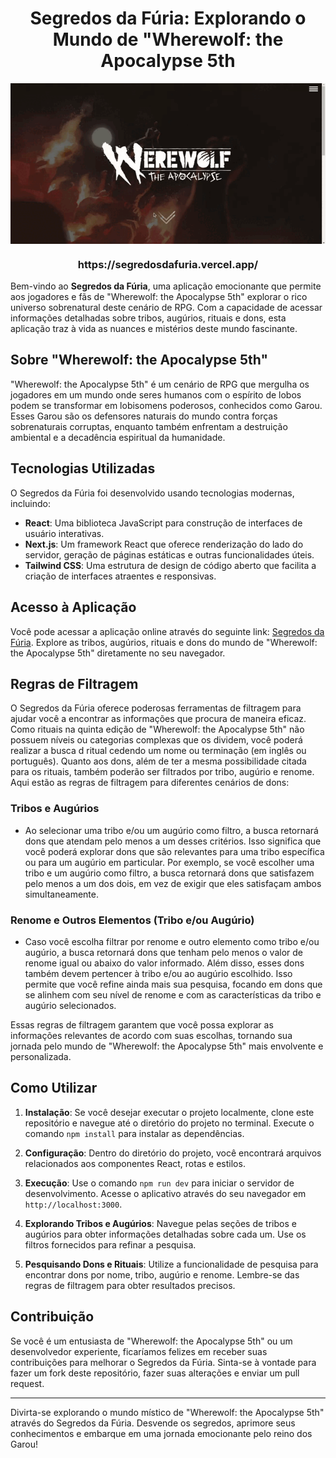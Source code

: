 <h1 align="center">Segredos da Fúria: Explorando o Mundo de "Wherewolf: the Apocalypse 5th</h1>

<div align="center">
  <img align="center" src="./public/images/presentation.gif" alt= "funcionalidade em execução" />
</div>

<h3 align="center">https://segredosdafuria.vercel.app/</h3>

Bem-vindo ao **Segredos da Fúria**, uma aplicação emocionante que permite aos jogadores e fãs de "Wherewolf: the Apocalypse 5th" explorar o rico universo sobrenatural deste cenário de RPG. Com a capacidade de acessar informações detalhadas sobre tribos, augúrios, rituais e dons, esta aplicação traz à vida as nuances e mistérios deste mundo fascinante.

## Sobre "Wherewolf: the Apocalypse 5th"

"Wherewolf: the Apocalypse 5th" é um cenário de RPG que mergulha os jogadores em um mundo onde seres humanos com o espírito de lobos podem se transformar em lobisomens poderosos, conhecidos como Garou. Esses Garou são os defensores naturais do mundo contra forças sobrenaturais corruptas, enquanto também enfrentam a destruição ambiental e a decadência espiritual da humanidade.

## Tecnologias Utilizadas

O Segredos da Fúria foi desenvolvido usando tecnologias modernas, incluindo:

- **React**: Uma biblioteca JavaScript para construção de interfaces de usuário interativas.
- **Next.js**: Um framework React que oferece renderização do lado do servidor, geração de páginas estáticas e outras funcionalidades úteis.
- **Tailwind CSS**: Uma estrutura de design de código aberto que facilita a criação de interfaces atraentes e responsivas.

## Acesso à Aplicação

Você pode acessar a aplicação online através do seguinte link: [Segredos da Fúria](https://segredosdafuria.vercel.app/). Explore as tribos, augúrios, rituais e dons do mundo de "Wherewolf: the Apocalypse 5th" diretamente no seu navegador.

## Regras de Filtragem

O Segredos da Fúria oferece poderosas ferramentas de filtragem para ajudar você a encontrar as informações que procura de maneira eficaz. Como rituais na quinta edição de "Wherewolf: the Apocalypse 5th" não possuem níveis ou categorias complexas que os dividem, você poderá realizar a busca d ritual cedendo um nome ou terminação (em inglês ou português). Quanto aos dons, além de ter a mesma possibilidade citada para os rituais, também poderão ser filtrados por tribo, augúrio e renome. Aqui estão as regras de filtragem para diferentes cenários de dons:

### Tribos e Augúrios

- Ao selecionar uma tribo e/ou um augúrio como filtro, a busca retornará dons que atendam pelo menos a um desses critérios. Isso significa que você poderá explorar dons que são relevantes para uma tribo específica ou para um augúrio em particular. Por exemplo, se você escolher uma tribo e um augúrio como filtro, a busca retornará dons que satisfazem pelo menos a um dos dois, em vez de exigir que eles satisfaçam ambos simultaneamente.

### Renome e Outros Elementos (Tribo e/ou Augúrio)

- Caso você escolha filtrar por renome e outro elemento como tribo e/ou augúrio, a busca retornará dons que tenham pelo menos o valor de renome igual ou abaixo do valor informado. Além disso, esses dons também devem pertencer à tribo e/ou ao augúrio escolhido. Isso permite que você refine ainda mais sua pesquisa, focando em dons que se alinhem com seu nível de renome e com as características da tribo e augúrio selecionados.

Essas regras de filtragem garantem que você possa explorar as informações relevantes de acordo com suas escolhas, tornando sua jornada pelo mundo de "Wherewolf: the Apocalypse 5th" mais envolvente e personalizada.

## Como Utilizar

1. **Instalação**: Se você desejar executar o projeto localmente, clone este repositório e navegue até o diretório do projeto no terminal. Execute o comando `npm install` para instalar as dependências.

2. **Configuração**: Dentro do diretório do projeto, você encontrará arquivos relacionados aos componentes React, rotas e estilos.

3. **Execução**: Use o comando `npm run dev` para iniciar o servidor de desenvolvimento. Acesse o aplicativo através do seu navegador em `http://localhost:3000`.

4. **Explorando Tribos e Augúrios**: Navegue pelas seções de tribos e augúrios para obter informações detalhadas sobre cada um. Use os filtros fornecidos para refinar a pesquisa.

5. **Pesquisando Dons e Rituais**: Utilize a funcionalidade de pesquisa para encontrar dons por nome, tribo, augúrio e renome. Lembre-se das regras de filtragem para obter resultados precisos.

## Contribuição

Se você é um entusiasta de "Wherewolf: the Apocalypse 5th" ou um desenvolvedor experiente, ficaríamos felizes em receber suas contribuições para melhorar o Segredos da Fúria. Sinta-se à vontade para fazer um fork deste repositório, fazer suas alterações e enviar um pull request.

---

Divirta-se explorando o mundo místico de "Wherewolf: the Apocalypse 5th" através do Segredos da Fúria. Desvende os segredos, aprimore seus conhecimentos e embarque em uma jornada emocionante pelo reino dos Garou!
